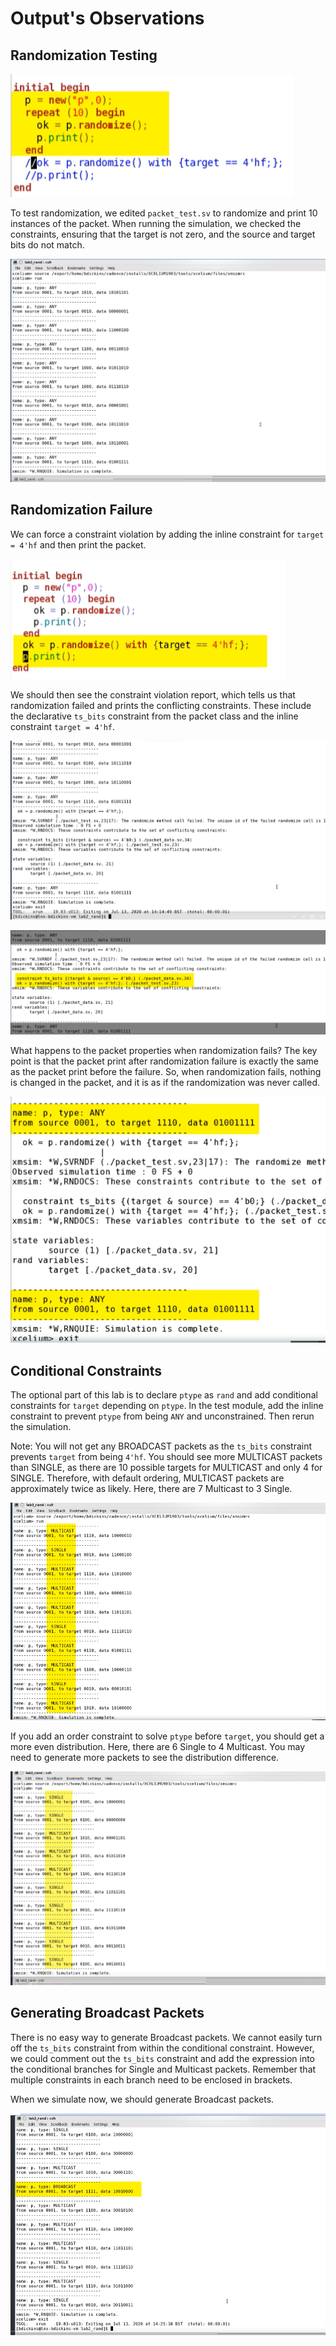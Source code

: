 # Output's Observations

## Randomization Testing

![code1](code1.png)

To test randomization, we edited `packet_test.sv` to randomize and print 10 instances of the packet. When running the simulation, we checked the constraints, ensuring that the target is not zero, and the source and target bits do not match.

![Before Constraint Violation](before_constraint_violation_1.png)


## Randomization Failure
We can force a constraint violation by adding the inline constraint for `target = 4'hf` and then print the packet.

![code2](code2.png)

We should then see the constraint violation report, which tells us that randomization failed and prints the conflicting constraints. These include the declarative `ts_bits` constraint from the packet class and the inline constraint `target = 4'hf`.

![After Forced Constraint Violation](after_forced_constraint_violation_2.png)



![SV_2](SV_2.png)

What happens to the packet properties when randomization fails? The key point is that the packet print after randomization failure is exactly the same as the packet print before the failure. So, when randomization fails, nothing is changed in the packet, and it is as if the randomization was never called.

![SV_3](SV_3.png)

## Conditional Constraints

The optional part of this lab is to declare `ptype` as `rand` and add conditional constraints for `target` depending on `ptype`. In the test module, add the inline constraint to prevent `ptype` from being `ANY` and unconstrained. Then rerun the simulation.

Note: You will not get any BROADCAST packets as the `ts_bits` constraint prevents `target` from being `4'hf`. You should see more MULTICAST packets than SINGLE, as there are 10 possible targets for MULTICAST and only 4 for SINGLE. Therefore, with default ordering, MULTICAST packets are approximately twice as likely. Here, there are 7 Multicast to 3 Single.

![SV_4](SV_4.png)

If you add an order constraint to solve `ptype` before `target`, you should get a more even distribution. Here, there are 6 Single to 4 Multicast. You may need to generate more packets to see the distribution difference.

![SV_5](SV_5.png)

## Generating Broadcast Packets

There is no easy way to generate Broadcast packets. We cannot easily turn off the `ts_bits` constraint from within the conditional constraint. However, we could comment out the `ts_bits` constraint and add the expression into the conditional branches for Single and Multicast packets. Remember that multiple constraints in each branch need to be enclosed in brackets.

When we simulate now, we should generate Broadcast packets.

![SV_6](SV_6.png)
